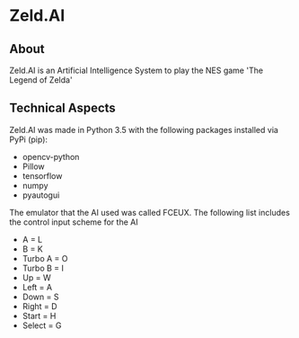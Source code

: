 <h1>Zeld.AI</h1>

<h2>About</h2>
	Zeld.AI is an Artificial Intelligence System to play the NES game 'The Legend of Zelda'

<h2>Technical Aspects</h2>
Zeld.AI was made in Python 3.5 with the following packages installed via PyPi (pip):
<ul>
	<li>opencv-python</li>
	<li>Pillow</li>
	<li>tensorflow</li>
	<li>numpy</li>
	<li>pyautogui</li>
</ul>

The emulator that the AI used was called FCEUX.  The following list includes the control input scheme for the AI
<ul>
	<li>A = L</li>
	<li>B = K</li>
	<li>Turbo A = O</li>
	<li>Turbo B = I</li>
	<li>Up = W</li>
	<li>Left = A</li>
	<li>Down = S</li>
	<li>Right = D</li>
	<li>Start = H</li>
	<li>Select = G</li>
</ul>
